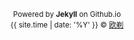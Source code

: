 
<center><p><small>Powered by <b>Jekyll</b> on Github.io<br> {{ site.time | date: '%Y' }} &copy; <a href="{{ site.url -}}/about">欧剃 </a></small></p>&nbsp;</center>

